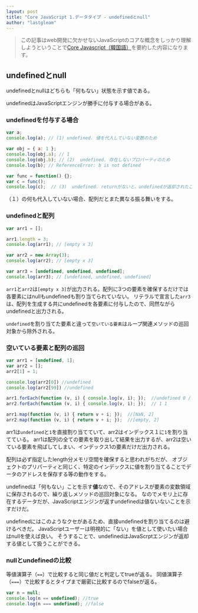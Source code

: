 ```yaml
---
layout: post
title: "Core JavaScript 1.データタイプ - undefinedとnull"
author: "lastgleam"
---
```

> この記事はweb開発に欠かせないJavaScriptのコアな概念をしっかり理解しようということで[Core Javascript（韓国語）](https://wikibook.co.kr/corejs/?ckattempt=1)を要約した内容になります。

## undefinedとnull

undefinedとnullはどちらも「何もない」状態を示す値である。

undefinedはJavaScriptエンジンが勝手に付与する場合がある。

### undefinedを付与する場合

```javascript
var a;
console.log(a); // (1) undefined. 値を代入していない変数のため

var obj = { a: 1 };
console.log(obj.a); // 1
console.log(obj.b); // (2)  undefined. 存在しないプロパーティのため
console.log(b); // ReferenceError: b is not defined

var func = function() {};
var c = func();
console.log(c);  // (3)  undefined. returnがないと、undefinedが返却されたことになる
```

（１）の何も代入していない場合、配列だとまた異なる振る舞いをする。

### undefinedと配列

```javascript
var arr1 = [];

arr1.length = 3;
console.log(arr1); // [empty x 3]

var arr2 = new Array(3);
console.log(arr2); // [empty x 3]

var arr3 = [undefined, undefined, undefined];
console.log(arr3); // [undefined, undefined, undefined]
```

`arr1`と`arr2`は`[empty x 3]`が出力される。配列に3つの要素を確保するだけでは各要素にはnullもundefinedも割り当てられていない。
リテラルで宣言した`arr3`は、配列を生成する共にundefinedを各要素に付与したので、同然ながらundefinedと出力される。

`undefined`を割り当てた要素と違って`空いている要素`はループ関連メソッドの巡回対象から除外される。

### 空いている要素と配列の巡回

```javascript
var arr1 = [undefined, 1];
var arr2 = [];
arr2[1] = 1;

console.log(arr2[0]) //undefined
console.log(arr2[99]) //undefined

arr1.forEach(function (v, i) { console.log(v, i); });  //undefined 0 / 1 1
arr2.forEach(function (v, i) { console.log(v, i); });  // 1 1

arr1.map(function (v, i) { return v + i; });  //[NaN, 2]
arr2.map(function (v, i) { return v + i; });  //[empty, 2]
```

arr1は`undefined`と`1`を直接割り当てていて、arr2はインデックス１に`1`を割り当てている。
arr1は配列の全ての要素を取り出して結果を出力するが、arr2は空いている要素を飛ばしてしまい、インデックス1の要素だけだ出力される。

配列は必ず指定したlength分メモリ空間を確保すると思われがちだが、
オブジェクトのプリパーティと同じく、特定のインデックスに値を割り当てることでデータのアドレスを保存する等の動作をする。

undefinedは「何もない」ことを示す**値**なので、そのアドレスが要素の変数領域に保存されるので、繰り返しメソッドの巡回対象になる。
なのでメモリ上に存在するデータだが、JavaScriptエンジンが返すundefinedは値ないないことを示すだけだ。

undefinedにはこのようなクセがあるため、直接undefinedを割り当てるのは避けるべきだ。
JavaScriptユーザーは明視的に「ない」を値として使いたい場合はnullを使えば良い。
そうすることで、undefinedはJavaScrptエンジンが返却する値として扱うことができる。

### nullとundefinedの比較

等値演算子（`==`）で比較すると同じ値だと判定してtrueが返る。
同値演算子（`===`）で比較するとタイプまで厳密に比較するのでfalseが返る。

```javascript
var n = null;
console.log(n == undefined); //true
console.log(n === undefined); //false
```
